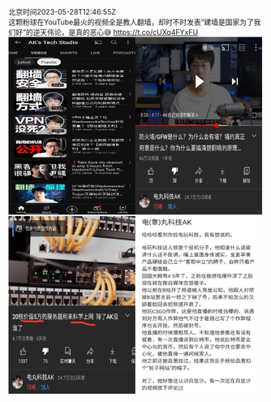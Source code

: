 北京时间2023-05-28T12:46:55Z<br>这颗粉球在YouTube最火的视频全是教人翻墙，却时不时发表“建墙是国家为了我们好”的逆天伟论，是真的恶心😅 https://t.co/cUXq4FYxFU<br><img src='/temp/image/2023/u-Month-5/1662681837964087297_0.jpg' width='250' height='350'><img src='/temp/image/2023/u-Month-5/1662681837964087297_1.jpg' width='250' height='350'><img src='/temp/image/2023/u-Month-5/1662681837964087297_2.jpg' width='250' height='350'><img src='/temp/image/2023/u-Month-5/1662681837964087297_3.jpg' width='250' height='350'><br><br>
